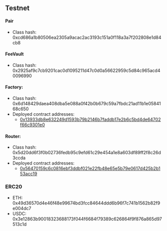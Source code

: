 ## Testnet

#### Pair

- Class hash: 0xcd686a1b80506ea2305a9acac2ac3193c151a0f118a3a7f202808e1d84cb8

#### FeeVault

- Class hash: 0x2925af9c7cb9201cac0d1095211d47c0d0a56622959c5d84c965acd40096990

#### Factory:

- Class hash: 0x6d148429daea408dba5e088a0f42b0b679c59a7fbdc21ad11b1e0584168c650
- Deployed contract addresses:
  - [0x13933db8e632249d1593b79b2146b7faddb17e2b6c5bd4de64702f66c9301e0](https://testnet.starkscan.co/contract/0x13933db8e632249d1593b79b2146b7faddb17e2b6c5bd4de64702f66c9301e0)

#### Router:

- Class hash: 0x5d20dd6f3f0b02736fedb95c9efd61c29e454a1e8a603df89ff2f8c26d3ccda
- Deployed contract addresses:
  - [0x56470159c6c0816ebf3ddbf021e22fb48e65e5b79e0617d425b2b153acc19](https://testnet.starkscan.co/contract/0x56470159c6c0816ebf3ddbf021e22fb48e65e5b79e0617d425b2b153acc19)

### ERC20

- ETH: 0x49d36570d4e46f48e99674bd3fcc84644ddd6b96f7c741b1562b82f9e004dc7
- USDC: 0x3e12863b90018323688173f044f6684f79389c626864f9f876a865d97513c1d
